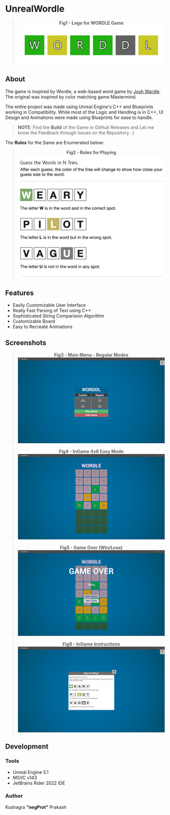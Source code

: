 # UnrealWordle

> **<center>Fig1 - Logo for WORDLE Game</center>**
![Wordle Logo](./Screenshots/Main_Logo_Var_3.png)

## About

The game is inspired by Wordle, a web-based word game by [Josh Wardle](https://en.wikipedia.org/wiki/Josh_Wardle). The original was inspired by color matching game Mastermind.

The entire project was made using Unreal Engine's C++ and Blueprints working in Compatibility. While most of the Logic and Handling is in C++, UI Design and Animations were made using Blueprints for ease to handle.

> **NOTE**: Find the __Build__ of the Game in GitHub Releases and Let me know the Feedback through Issues on the Repository. :)

The __Rules__ for the Same are Enumerated below:

> **<center>Fig2 - Rules for Playing</center>**
![HowToPlay](./Screenshots/HowToPlay.png)

## Features

* Easily Customizable User Interface
* Really Fast Parsing of Text using C++
* Sophisticated String Comparision Algorithm
* Customizable Board
* Easy to Recreate Animations

## Screenshots

> **<center>Fig3 - Main Menu - Regular Modes</center>**
![Main Menu](./Screenshots/Main_Menu_01.png)


> **<center>Fig4 - InGame 4x8 Easy Mode</center>**
![InGame 4x8 Easy Mode](./Screenshots/InGame_Easy_4x8.png)

> **<center>Fig5 - Game Over (Win/Lose)</center>**
![Game Over](./Screenshots/Game_Over.png)


> **<center>Fig6 - InGame Instructions</center>**
![InGame HowToPlay](./Screenshots/Instructions.png)

## Development

### Tools
* Unreal Engine 5.1
* MSVC v143
* JetBrains Rider 2022 IDE

### Author
Kushagra __"negProt"__ Prakash